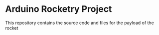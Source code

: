 # Arduino Rocketry Project

This repository contains the source code and files for the payload of the rocket
